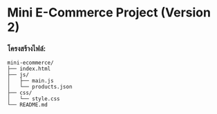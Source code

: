 # Mini E-Commerce Project (Version 2)
### โครงสร้างไฟล์:
```
mini-ecommerce/
├── index.html
├── js/
│   ├── main.js
│   └── products.json
├── css/
│   └── style.css
└── README.md
```
